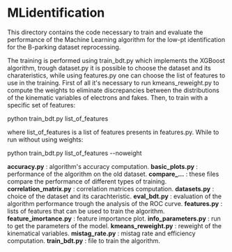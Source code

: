 # MLidentification

This directory contains the code necessary to train and evaluate the performance of the Machine Learning algorithm for the low-pt identification for the B-parking dataset reprocessing.

The training is performed using train_bdt.py which implements the XGBoost algorithm, trough dataset.py it is possible to choose the dataset and its charateristics, while using features.py one can choose the list of features to use in the training. First of all it's necessary to run kmeans_reweight.py to compute the weights to eliminate discrepancies between the distributions of the kinematic variables of electrons and fakes. Then, to train with a specific set of features:

python train_bdt.py list_of_features

where list_of_features is a list of features presents in features.py.
While to run without using weights:

python train_bdt.py list_of_features --noweight

**accuracy.py** : algorithm's accuracy computation.
**basic_plots.py** : performance of the algorithm on the old dataset.
**compare_...** : these files compare the performance of different types of training.
**correlation_matrix.py** : correlation matrices computation.
**datasets.py** : choice of the dataset and its carachteristic.
**eval_bdt.py** : evaluation of the algorithm performance trough the analysis of the ROC curve.
**features.py** : lists of features that can be used to train the algorithm.
**feature_imortance.py** : feature importance plot.
**info_parameters.py** : run to get the parameters of the model.
**kmeans_reweight.py** : reweight of the kinematical variables.
**mistag_rate.py** : mistag rate and efficiency computation.
**train_bdt.py** : file to train the algorithm.
